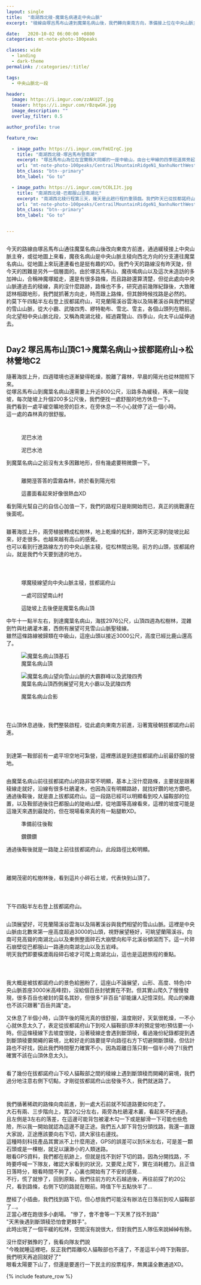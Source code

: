 ```yaml
---
layout: single
title:  "南湖西北稜-魔葉名病連走中央山脈"
excerpt: "稜線由塚呂馬布山連到魔葉名病山後，我們轉向東南方向，準備接上位在中央山脈主稜拔都諾府山，認識這座山的人可能非常少，但人家可是中央山脈主稜上由北數來第一座海拔超過3000公尺的山頭。"

date:   2020-10-02 06:00:00 +0800
categories: mt-note-photo-100peaks

classes: wide
  - landing
  - dark-theme
permalink: /:categories/:title/

tags:
  - 中央山脈北一段

header:
  image: https://i.imgur.com/zzAKU2T.jpg
  teaser: https://i.imgur.com/rBzqwGH.jpg
  image_description: ""
  overlay_filter: 0.5

author_profile: true

feature_row:

  - image_path: https://i.imgur.com/FmUIrqC.jpg
    title: "南湖西北稜-塚呂馬布登南湖"
    excerpt: "塚呂馬布山為位在宜蘭縣大同鄉的一座中級山，由台七甲線的四季班道房旁起登。由此連稜可登魔葉名病山，接著沿著東向稜線可接上中央山脈主稜，由此路線攀登南湖大山，又稱為南湖西北稜。"
    url: "mt-note-photo-100peaks/CentrailMountainRidgeN1_NanhuNorthWestRange_D1/"
    btn_class: "btn--primary"
    btn_label: "Go to"

  - image_path: https://i.imgur.com/tC0LIJt.jpg
    title: "南湖西北稜-巴都服山登南湖北"
    excerpt: "南湖西北稜行程第三天，幾天是此趟行程的重頭戲。我們昨天已從拔都諾府山接上中央山脈主稜，今日行程是要從咬人貓鞍部翻上巴都服山，爬過雙塔岩峰，橫渡危險的碎石坡，才能到達蘭陽溪源頭，南湖北山。"
    url: "mt-note-photo-100peaks/CentrailMountainRidgeN1_NanhuNorthWestRange_D3/"
    btn_class: "btn--primary"
    btn_label: "Go to"


---
```


<figure style="width: 40%" class="align-right">
  <img src="https://cdntwrunning.biji.co/1024_63e8905af38722b7a4ca573bad1504b9.jpg" alt="">
  <figcaption>  </figcaption>
</figure> 
  
今天的路線由塚呂馬布山通往魔葉名病山後改向東南方前進，通過緩稜接上中央山脈主脊，或從地圖上來看，魔夜名病山是中央山脈主稜向西北方向的分支連往魔葉名病山。從地圖上來玩連連看也是挺有趣的XD。我們今天的路線沒有昨天陡，但今天的困難是另外一個層面的。由於塚呂馬布山、魔夜鳴病山以及這次未造訪的多加神山，合稱神魔塚縱走，還是有很多路條，而且路跡還算清楚，但從此處向中央山脈連過去的稜線，真的沒什麼路跡，路條也不多，研究過前幾隊紀錄後，大致確認林相跟地形，我們就抓著方向走，時而跟上路條，但其餘時候找路是必然的。  
約莫下午四點半左右登上拔都諾府山，可見蘭陽溪谷雲海以及隔著溪谷與我們相望的雪山山脈，從大小霸、武陵四秀、繆特勒布、雪北、雪主，各個山頭列在眼前。向北望相中央山脈北段，又稱為南湖北稜，經過霧覽山、四季山，向太平山延伸過去。

<figure style="width: 90%" class="align-center">
  <img src="https://1.bp.blogspot.com/-E8AZ0vWqdx0/X66N-sXgC9I/AAAAAAABJyw/v2WJYAJby7kB21PvqnCbiMMyKm2bzcSEQCLcBGAsYHQ/s2048/IMG_4680.JPG" alt="">
  <figcaption>  </figcaption>
</figure> 

## Day2 塚呂馬布山頂C1->魔葉名病山->拔都諾府山->松林營地C2

隨著海拔上升，四週環境也逐漸變得乾燥，脫離了霧林，早晨的陽光也從林間照下來。  
從塚呂馬布山到魔葉名病山還需要上升近800公尺，沿路多為緩稜，再來一段陡坡，每次陡坡上升個200多公尺後，我們便找一處舒服的地方休息一下。  
我們看到一處平緩空曠地旁的巨木，在旁休息一不小心就停了近一個小時。  
這一處的森林真的很舒服。  

<figure style="width: 70%" class="align-center">
  <img src="https://i.imgur.com/3eVKNr7.jpg" alt="">
  <figcaption>  </figcaption>
</figure> 

<figure style="width: 70%" class="align-center">
  <img src="https://i.imgur.com/HRwt1Sb.jpg" alt="">
  <figcaption>  </figcaption>
</figure> 

<figure style="width: 70%" class="align-center">
  <img src="https://i.imgur.com/iCAMfFR.jpg" alt="">
  <figcaption> 泥巴水池 </figcaption>
</figure> 

<figure style="width: 70%" class="align-center">
  <img src="https://i.imgur.com/lZeHwEc.jpg" alt="">
  <figcaption> 泥巴水池 </figcaption>
</figure> 

到魔葉名病山之前沒有太多困難地形，但有幾處要稍微鑽一下。  

<figure style="width: 70%" class="align-center">
  <img src="https://i.imgur.com/oKo5lSK.jpg" alt="">
  <figcaption>  </figcaption>
</figure> 

<figure class="align-center">
  <img src="https://cdntwrunning.biji.co/1024_63e8905af38722b7a4ca573bad1504b9.jpg" alt="">
  <figcaption> 離開溼答答的雲霧森林，終於看到陽光啦 </figcaption>
</figure> 

<figure style="width: 70%" class="align-center">
  <img src="https://cdntwrunning.biji.co/1024_e20b09ef784e1eb8f81985a59ef46c02.jpg" alt="">
  <figcaption> 這畫面看起來好像很熱血XD </figcaption>
</figure> 

看到陽光幫自己的自信心加值一下，我們的路程只是剛開始而已，真正的挑戰還在後面呢。  

<figure class="align-center">
  <img src="https://cdntwrunning.biji.co/1024_b02c8601bfe60b387c44b1ed6edd8ac2.jpg" alt="">
  <figcaption>  </figcaption>
</figure> 

雖著海拔上升，兩旁植披轉成松樹林，地上乾燥的松針，跟昨天泥濘的陡坡比起來，好走很多。也越來越有高山的感覺。  
也可以看到行進路線左方的中央山脈主稜，從松林間出現。前方的山頭，拔都諾府山，就是我們今天要到達的地方。 

<figure style="width: 70%" class="align-center">
  <img src="https://i.imgur.com/x3t4TCP.jpg" alt="">
  <figcaption>  </figcaption>
</figure> 

<figure style="width: 70%" class="align-center">
  <img src="https://i.imgur.com/zF1rcih.jpg" alt="">
  <figcaption>  </figcaption>
</figure> 

<figure style="width: 70%" class="align-center">
  <img src="https://i.imgur.com/Ypo85KY.jpg" alt="">
  <figcaption>  </figcaption>
</figure>  

<figure class="align-center">
  <img src="https://cdntwrunning.biji.co/1024_3c77f69e6614d7670e2477162f7900b6.jpg" alt="">
  <figcaption> 塚魔稜線望向中央山脈主稜，拔都諾府山 </figcaption>
</figure> 

<figure class="align-center">
  <img src="https://i.imgur.com/NayMVqJ.jpg" alt="">
  <figcaption> 一處可回望南山村 </figcaption>
</figure> 

<figure class="align-center">
  <img src="https://i.imgur.com/O62PtN2.jpg" alt="">
  <figcaption> 這陡坡上去後便是魔葉名病山頂 </figcaption>
</figure> 


中午十一點半左右，到達魔葉名病山，海拔2976公尺，山頂四週為松樹林，混雜劍竹與杜鵑灌木叢，西側有展望可見雪山山脈聖稜線。  
雖然這條路線被歸類在中級山，這座山頭以接近3000公尺，高度已經比鹿山還高了。  

<figure class="align-center">
  <img src="https://1.bp.blogspot.com/-eJfTV-Tuwdc/X66SoPadbfI/AAAAAAABJ04/0DfhsZCGA4ovbAnM3NiS5ba1ao0pFbufgCLcBGAsYHQ/s2048/IMG_4649.JPG" alt="魔葉名病山頂基石">
  <figcaption> 魔葉名病山頂 </figcaption>
</figure> 

<figure class="align-center">
  <img src="https://1.bp.blogspot.com/-vQXv37Wu8iI/X66So6GCXgI/AAAAAAABJ08/qnw3d5OqTJYii4yq7rMOAi0t7tT4QegVgCLcBGAsYHQ/s2048/IMG_4656.JPG" alt="魔葉名病山望向雪山山脈的大霸群峰以及武陵四秀">
  <figcaption> 魔葉名病山頂西側展望可見大小霸以及武陵四秀 </figcaption>
</figure> 

<figure class="align-center">
  <img src="https://1.bp.blogspot.com/-Kgv0WnmV-k0/X66Sn0rGAtI/AAAAAAABJ00/bwSX1s3AeAouzAmZYWjEIpYbhmedQ8wngCLcBGAsYHQ/s2048/IMG_4667.JPG" alt="">
  <figcaption> 魔葉名病山合影 </figcaption>
</figure> 

<figure class="align-center">
  <img src="https://1.bp.blogspot.com/-jFxli5Siraw/X66N-ZBGnTI/AAAAAAABJys/m2pdnfEMTVMMndtpC9xnaansOqLL-hsawCLcBGAsYHQ/s2048/IMG_4666.JPG" alt="">
  <figcaption>  </figcaption>
</figure> 

<figure class="align-center">
  <img src="https://i.imgur.com/qiADNeq.jp" alt="">
  <figcaption>  </figcaption>
</figure> 

<figure class="align-center">
  <img src="https://i.imgur.com/qD249VH.jpg" alt="">
  <figcaption>  </figcaption>
</figure> 


在山頂休息過後，我們整裝啟程，從此處向東南方前進，沿著寬稜朝拔都諾府山前進。  

<figure class="align-center">
  <img src="https://cdntwrunning.biji.co/1024_feceb833317dac85b57903f314f3f6c3.jpg" alt="">
  <figcaption>  </figcaption>
</figure> 

<figure style="width: 70%" class="align-center">
  <img src="https://cdntwrunning.biji.co/1024_c5a328ee68a47a8cb1e66fce8871b7a1.jpg" alt="">
  <figcaption>  </figcaption>
</figure> 

到達第一鞍部前有一處平坦空地可紮營，這裡應該是到達拔都諾府山前最舒服的營地。

<figure class="align-center">
  <img src="https://i.imgur.com/mpZyKeY.jpg" alt="">
  <figcaption>  </figcaption>
</figure> 

由魔葉名病山前往拔都諾府山的路非常不明顯，基本上沒什麼路條，主要就是跟著稜線走就好，沿線有很多杜鵑灌木，也因為沒有明顯路跡，就找好鑽的地方鑽吧。  
通過後鞍後，就是直上拔都諾府山。這一段路已經可以明顯看到咬人貓鞍部的位置，以及鞍部過後往巴都服山的陡峭山壁，從地圖等高線看來，這裡的坡度可能是這幾天來遇到最陡的，但在現場看來真的有一點腿軟XD。

<figure style="width: 70%" class="align-center">
  <img src="https://i.imgur.com/e2hD2uF.jpg" alt="">
  <figcaption> 準備前往後鞍 </figcaption>
</figure> 

<figure style="width: 70%" style="width: 70%" class="align-center">
  <img src="https://i.imgur.com/ZgB0pmh.jpg" alt="">
  <figcaption> 鑽鑽鑽 </figcaption>
</figure> 

通過後鞍後就是一路陡上前往拔都諾府山，此段路徑比較明顯。

<figure style="width: 70%" class="align-center">
  <img src="https://i.imgur.com/E1IO8C8.jpg" alt="">
  <figcaption>  </figcaption>
</figure>  

<figure style="width: 70%" class="align-center">
  <img src="https://i.imgur.com/TlBT322.jpg" alt="">
  <figcaption>  </figcaption>
</figure> 

<figure class="align-center">
  <img src="https://cdntwrunning.biji.co/1024_2ea403fa280e0abd284beb39f3f32967.jpg" alt="">
  <figcaption>  </figcaption>
</figure> 

離開茂密的松樹林後，看到這片小碎石土坡，代表快到山頂了。

<figure style="width: 70%" class="align-center">
  <img src="https://i.imgur.com/xTqaR8a.jpg" alt="">
  <figcaption>  </figcaption>
</figure> 

<figure style="width: 70%" class="align-center">
  <img src="https://cdntwrunning.biji.co/1024_397d8f787c0c477953d5b05a047eb055.jpg" alt="">
  <figcaption>  </figcaption>
</figure> 

<figure style="width: 70%" class="align-center">
  <img src="https://cdntwrunning.biji.co/1024_e6f596b2daeb3685759f0083b7b17a68.jpg" alt="">
  <figcaption>  </figcaption>
</figure> 

下午四點半左右登上拔都諾府山。  

<figure style="width: 70%" class="align-center">
  <img src="https://cdntwrunning.biji.co/1024_a1951e816b2634f3cecedddd9e89ecb2.jpg" alt="">
  <figcaption>  </figcaption>
</figure> 

山頂展望好，可見蘭陽溪谷雲海以及隔著溪谷與我們相望的雪山山脈。這裡是中央山脈由北數來第一座高度超過3000的山頭，視野展望極好，可眺望蘭陽溪谷。向南可見高聳的南湖北山以及東側整面碎石大崩壁向和平北溪谷傾瀉而下。這一片碎石崩壁從巴都服山一路連向南湖北山以及五岩峰。  
明天我們即要橫渡兩段碎石坡才可爬上南湖北山，這也是這趟旅程的重點。  

<figure class="align-center">
  <img src="https://1.bp.blogspot.com/-E8AZ0vWqdx0/X66N-sXgC9I/AAAAAAABJyw/v2WJYAJby7kB21PvqnCbiMMyKm2bzcSEQCLcBGAsYHQ/s2048/IMG_4680.JPG" alt="">
  <figcaption>  </figcaption>
</figure> 

<figure class="align-center">
  <img src="https://1.bp.blogspot.com/-QgCRY-evI5s/X66OU9pyCLI/AAAAAAABJzA/xb_Lt72CjA0uZ4ZN0zQyNORexORsaeIagCLcBGAsYHQ/s2048/IMG_4688.JPG" alt="">
  <figcaption>  </figcaption>
</figure> 

<figure class="align-center">
  <img src="https://i.imgur.com/VsQ1o1i.jpg" alt="">
  <figcaption>  </figcaption>
</figure> 

我大概是被拔都諾府山的景色給圈粉了，這座山不論展望，山形、高度、特色(中央山脈首座3000米高峰捏)，沒給個百岳封號實在不對。但其實山爬久了慢慢發現，很多百岳也被封的莫名其妙，但很多"非百岳"卻能讓人記憶深刻。爬山的樂趣也不該只跟著"百岳共識"走。

又休息了半個小時，山頂午後的陽光真的很舒服，溫度剛好，天氣很乾燥，一不小心就休息太久了，表定從拔都諾府山下到咬人貓鞍部(原本的預定營地)預估要一小時。但這條稜線下去坡度很陡，沿著稜線走會遇到斷頭稜，看過幾份紀錄都提到遇到斷頭稜要開繩的窘境，比較好走的路要提早向路徑右方下切避開斷頭稜，但估計路也不好找，因此我們時間壓力確實不小，因為距離日落只剩一個半小時了!(我們確實不該在山頂休息太久)。  

<figure style="width: 70%" class="align-center">
  <img src="https://i.imgur.com/9GHTaYb.jpg" alt="">
  <figcaption>  </figcaption>
</figure> 

看了幾份在拔都諾府山下咬人貓鞍部之間的稜線上遇到斷頭稜而開繩的窘境，我們過分地注意右側下切點，才剛從拔都諾府山出發後不久，我們就迷路了。  

<figure style="width: 70%" class="align-center">
  <img src="https://i.imgur.com/z3cp4du.jpg" alt="">
  <figcaption>  </figcaption>
</figure> 

<figure style="width: 70%" class="align-center">
  <img src="https://cdntwrunning.biji.co/1024_99f46165f6c7056c8e5f6245053e71cf.jpg" alt="">
  <figcaption>  </figcaption>
</figure> 

我們循著稀疏的路條向南前進，到一處大石前就不知道路要如何走了。  
大石有兩、三步階向上，寬20公分左右，兩旁為杜鵑灌木叢，看起來不好通過，且左側是3左右的落差，在這邊可能背包被灌木勾一下或是腳滑一下可能也些危險，所以我一開始就認為這邊不是正途。我們五人卸下背包分頭找路，我還一直跟大家說，正途應該要向右下切，請大家往右邊找。  
這種時刻科技產品其實派不上什麼用途，GPS的誤差可以到5米左右，可是差一顆石頭或是一棵樹，就足以讓渺小的人類迷路。  
眼看GPS資料，我們都在航跡上，但就是找不到好下切的路，因為分開找路，不時要呼喊一下隊友，確認大家看到的狀況，又要爬上爬下，實在消耗體力。且正值日落時分，眼看時間不夠了，心裏也開始有了不安的感覺...  
不行，慌了就慘了，回到原點，我們往前方的大石越過後，再往前探了約20公尺，看到路條，右側下切的路就在眼前。時值下午五點快半了...

歷經了小插曲，我們找到路下切，但心想我們可能沒有辦法在日落前到咬人貓鞍部了...。  
正當心裡在跑很多小劇場。
"慘了，會不會等一下天黑了找不到路"    
"天黑後遇到斷頭稜恐怕會更棘手"。  
此時出現了一個平緩的松林，空間沒有說很大，但對我們五人隊伍來說綽綽有餘。  

沒什麼好猶豫的了，我看向隊友們說  
"今晚就睡這裡吧，反正我們距離咬人貓鞍部也不遠了，不差這半小時下到鞍部，我們明天再追回就好了"  
眼看太陽要下山了，但還是要進行一下民主的投票程序，無異議全數通過XD。  





{% include feature_row %}
